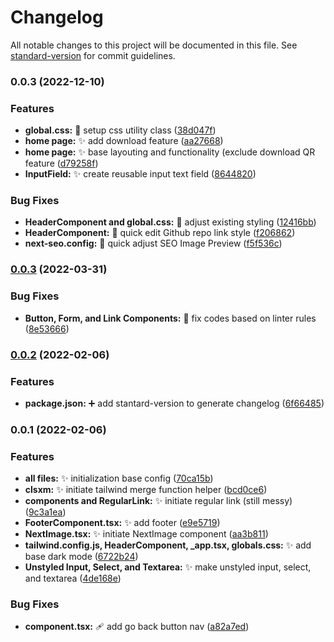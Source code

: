 # Changelog

All notable changes to this project will be documented in this file. See [standard-version](https://github.com/conventional-changelog/standard-version) for commit guidelines.

### 0.0.3 (2022-12-10)

### Features

- **global.css:** :lipstick: setup css utility class ([38d047f](https://github.com/yehezkielgunawan/qr-generator/commit/38d047f17f8cd4b7d52bb7273b3b7320654f4146))
- **home page:** :sparkles: add download feature ([aa27668](https://github.com/yehezkielgunawan/qr-generator/commit/aa2766806cbc2dc3d21b75a6032387aa25e68ffe))
- **home page:** :sparkles: base layouting and functionality (exclude download QR feature ([d79258f](https://github.com/yehezkielgunawan/qr-generator/commit/d79258f3420865e29f575de9ca7afe2fb8d78ad2))
- **InputField:** :sparkles: create reusable input text field ([8644820](https://github.com/yehezkielgunawan/qr-generator/commit/8644820810bbdbfc979957e9036c6420c1c72f3a))

### Bug Fixes

- **HeaderComponent and global.css:** :bug: adjust existing styling ([12416bb](https://github.com/yehezkielgunawan/qr-generator/commit/12416bbb678c912d9f64cd435e72a9f1992b0d95))
- **HeaderComponent:** :lipstick: quick edit Github repo link style ([f206862](https://github.com/yehezkielgunawan/qr-generator/commit/f206862dc34cb041da7bb01c510e724af9cd23ad))
- **next-seo.config:** :bug: quick adjust SEO Image Preview ([f5f536c](https://github.com/yehezkielgunawan/qr-generator/commit/f5f536cf0d5a1570ed310234e18e2e8e42802629))

### [0.0.3](https://github.com/yehezkielgunawan/yehez-nexttailwind-starter/compare/v0.0.2...v0.0.3) (2022-03-31)

### Bug Fixes

- **Button, Form, and Link Components:** :rotating_light: fix codes based on linter rules ([8e53666](https://github.com/yehezkielgunawan/yehez-nexttailwind-starter/commit/8e53666ffbd7d95474e000e91cb32f03fb7af24c))

### [0.0.2](https://github.com/yehezkielgunawan/yehez-nexttailwind-starter/compare/v0.0.1...v0.0.2) (2022-02-06)

### Features

- **package.json:** :heavy_plus_sign: add stantard-version to generate changelog ([6f66485](https://github.com/yehezkielgunawan/yehez-nexttailwind-starter/commit/6f664856e9f391f832270340cc77f57654a67aaa))

### 0.0.1 (2022-02-06)

### Features

- **all files:** :sparkles: initialization base config ([70ca15b](https://github.com/yehezkielgunawan/yehez-nexttailwind-starter/commit/70ca15b4b062aa2aa7ef031079e7b836cb991ee5))
- **clsxm:** :sparkles: initiate tailwind merge function helper ([bcd0ce6](https://github.com/yehezkielgunawan/yehez-nexttailwind-starter/commit/bcd0ce668312a118faed26aab022f1f22e16a622))
- **components and RegularLink:** :sparkles: initiate regular link (still messy) ([9c3a1ea](https://github.com/yehezkielgunawan/yehez-nexttailwind-starter/commit/9c3a1ea7efcd97acbbb41c64606f6d324e7397d8))
- **FooterComponent.tsx:** :sparkles: add footer ([e9e5719](https://github.com/yehezkielgunawan/yehez-nexttailwind-starter/commit/e9e5719d4c49e57477e9bb3fed6425a342f78738))
- **NextImage.tsx:** :sparkles: initiate NextImage component ([aa3b811](https://github.com/yehezkielgunawan/yehez-nexttailwind-starter/commit/aa3b811555b99a0c00c82b29644c2876c41c5bf7))
- **tailwind.config.js, HeaderComponent, \_app.tsx, globals.css:** :sparkles: add base dark mode ([6722b24](https://github.com/yehezkielgunawan/yehez-nexttailwind-starter/commit/6722b24dd0f727a13779cbbe902d1ca5f351d62d))
- **Unstyled Input, Select, and Textarea:** :sparkles: make unstyled input, select, and textarea ([4de168e](https://github.com/yehezkielgunawan/yehez-nexttailwind-starter/commit/4de168e297d29af2caa43e6d3bb4e60916477b7e))

### Bug Fixes

- **component.tsx:** :adhesive_bandage: add go back button nav ([a82a7ed](https://github.com/yehezkielgunawan/yehez-nexttailwind-starter/commit/a82a7ed8a0e00355585986f8c138579073be52c0))
